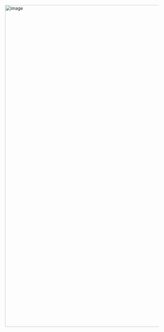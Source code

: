 <img width="1065" height="1053" alt="image" src="https://github.com/user-attachments/assets/fc3f72f7-7fbb-4df1-b9e1-bbfe521bb4c5" />


<!--
**hemmatio/hemmatio** is a ✨ _special_ ✨ repository because its `README.md` (this file) appears on your GitHub profile.

Here are some ideas to get you started:

- 🔭 I’m currently working on ...
- 🌱 I’m currently learning ...
- 👯 I’m looking to collaborate on ...
- 🤔 I’m looking for help with ...
- 💬 Ask me about ...
- 📫 How to reach me: ...
- 😄 Pronouns: ...
- ⚡ Fun fact: ...
-->
